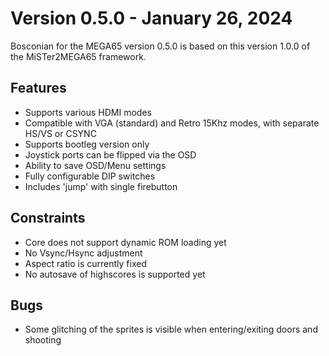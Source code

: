 Version 0.5.0 - January 26, 2024
================================

Bosconian for the MEGA65 version 0.5.0 is based on this version 1.0.0 of the MiSTer2MEGA65 framework.

## Features
* Supports various HDMI modes
* Compatible with VGA (standard) and Retro 15Khz modes, with separate HS/VS or CSYNC
* Supports bootleg version only
* Joystick ports can be flipped via the OSD
* Ability to save OSD/Menu settings
* Fully configurable DIP switches
* Includes 'jump' with single firebutton

## Constraints 
* Core does not support dynamic ROM loading yet
* No Vsync/Hsync adjustment
* Aspect ratio is currently fixed
* No autosave of highscores is supported yet

## Bugs
* Some glitching of the sprites is visible when entering/exiting doors and shooting










